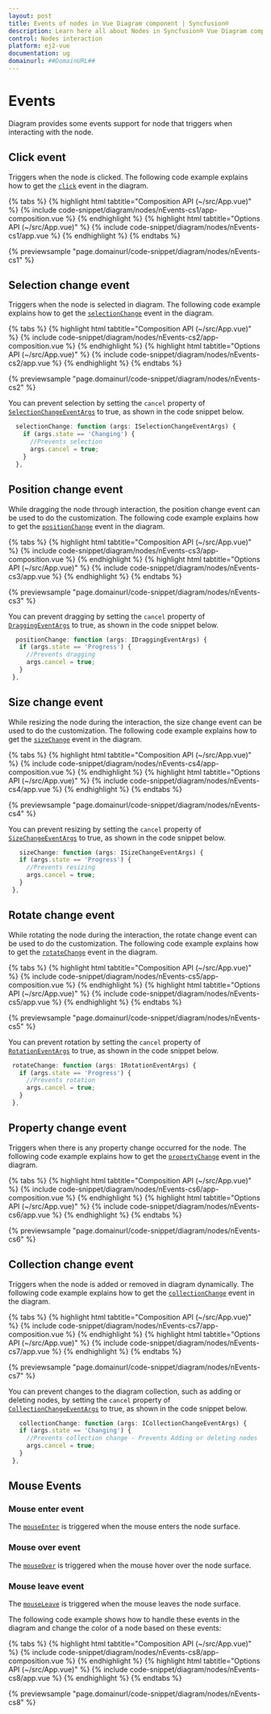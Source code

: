 ```yaml
---
layout: post
title: Events of nodes in Vue Diagram component | Syncfusion®
description: Learn here all about Nodes in Syncfusion® Vue Diagram component of Syncfusion Essential® JS 2 and more.
control: Nodes interaction
platform: ej2-vue
documentation: ug
domainurl: ##DomainURL##
---
```


# Events

Diagram provides some events support for node that triggers when interacting with the node.

## Click event

Triggers when the node is clicked. The following code example explains how to get the [`click`](https://ej2.syncfusion.com/vue/documentation/api/diagram/#click) event in the diagram.

{% tabs %}
{% highlight html tabtitle="Composition API (~/src/App.vue)" %}
{% include code-snippet/diagram/nodes/nEvents-cs1/app-composition.vue %}
{% endhighlight %}
{% highlight html tabtitle="Options API (~/src/App.vue)" %}
{% include code-snippet/diagram/nodes/nEvents-cs1/app.vue %}
{% endhighlight %}
{% endtabs %}
        
{% previewsample "page.domainurl/code-snippet/diagram/nodes/nEvents-cs1" %}

## Selection change event

Triggers when the node is selected in diagram.
The following code example explains how to get the [`selectionChange`](https://ej2.syncfusion.com/vue/documentation/api/diagram/#selectionchange) event in the diagram.


{% tabs %}
{% highlight html tabtitle="Composition API (~/src/App.vue)" %}
{% include code-snippet/diagram/nodes/nEvents-cs2/app-composition.vue %}
{% endhighlight %}
{% highlight html tabtitle="Options API (~/src/App.vue)" %}
{% include code-snippet/diagram/nodes/nEvents-cs2/app.vue %}
{% endhighlight %}
{% endtabs %}
        
{% previewsample "page.domainurl/code-snippet/diagram/nodes/nEvents-cs2" %}

 You can prevent selection by setting the `cancel` property of [`SelectionChangeEventArgs`](https://ej2.syncfusion.com/vue/documentation/api/diagram/iSelectionChangeEventArgs/) to true, as shown in the code snippet below.

```ts
  selectionChange: function (args: ISelectionChangeEventArgs) {
    if (args.state == 'Changing') {
      //Prevents selection
      args.cancel = true;
    }
  },

```

## Position change event

While dragging the node through interaction, the position change event can be used to do the customization.
The following code example explains how to get the [`positionChange`](https://ej2.syncfusion.com/vue/documentation/api/diagram/#positionchange) event in the diagram.


{% tabs %}
{% highlight html tabtitle="Composition API (~/src/App.vue)" %}
{% include code-snippet/diagram/nodes/nEvents-cs3/app-composition.vue %}
{% endhighlight %}
{% highlight html tabtitle="Options API (~/src/App.vue)" %}
{% include code-snippet/diagram/nodes/nEvents-cs3/app.vue %}
{% endhighlight %}
{% endtabs %}
        
{% previewsample "page.domainurl/code-snippet/diagram/nodes/nEvents-cs3" %}

 You can prevent dragging by setting the `cancel` property of [`DraggingEventArgs`](https://ej2.syncfusion.com/vue/documentation/api/diagram/iDraggingEventArgs/) to true, as shown in the code snippet below.

 ```ts
   positionChange: function (args: IDraggingEventArgs) {
    if (args.state == 'Progress') {
      //Prevents dragging
      args.cancel = true;
    }
  },

```

## Size change event

While resizing the node during the interaction, the size change event can be used to do the customization.
The following code example explains how to get the [`sizeChange`](https://ej2.syncfusion.com/vue/documentation/api/diagram/#sizechange) event in the diagram.

{% tabs %}
{% highlight html tabtitle="Composition API (~/src/App.vue)" %}
{% include code-snippet/diagram/nodes/nEvents-cs4/app-composition.vue %}
{% endhighlight %}
{% highlight html tabtitle="Options API (~/src/App.vue)" %}
{% include code-snippet/diagram/nodes/nEvents-cs4/app.vue %}
{% endhighlight %}
{% endtabs %}
        
{% previewsample "page.domainurl/code-snippet/diagram/nodes/nEvents-cs4" %}

 You can prevent resizing by setting the `cancel` property of [`SizeChangeEventArgs`](https://ej2.syncfusion.com/vue/documentation/api/diagram/isizechangeeventargs/) to true, as shown in the code snippet below.

 ```ts
    sizeChange: function (args: ISizeChangeEventArgs) {
    if (args.state == 'Progress') {
      //Prevents resizing
      args.cancel = true;
    }
  },

```

## Rotate change event

While rotating the node during the interaction, the rotate change event can be used to do the customization.
The following code example explains how to get the [`rotateChange`](https://ej2.syncfusion.com/vue/documentation/api/diagram/#rotatechange) event in the diagram.

{% tabs %}
{% highlight html tabtitle="Composition API (~/src/App.vue)" %}
{% include code-snippet/diagram/nodes/nEvents-cs5/app-composition.vue %}
{% endhighlight %}
{% highlight html tabtitle="Options API (~/src/App.vue)" %}
{% include code-snippet/diagram/nodes/nEvents-cs5/app.vue %}
{% endhighlight %}
{% endtabs %}
        
{% previewsample "page.domainurl/code-snippet/diagram/nodes/nEvents-cs5" %}

 You can prevent rotation by setting the `cancel` property of [`RotationEventArgs`](https://ej2.syncfusion.com/vue/documentation/api/diagram/irotationeventargs/) to true, as shown in the code snippet below.

 ```ts
  rotateChange: function (args: IRotationEventArgs) {
    if (args.state == 'Progress') {
      //Prevents rotation
      args.cancel = true;
    }
  },

```

## Property change event

Triggers when there is any property change occurred for the node. The following code example explains how to get the [`propertyChange`](https://ej2.syncfusion.com/vue/documentation/api/diagram/#propertychange) event in the diagram.

{% tabs %}
{% highlight html tabtitle="Composition API (~/src/App.vue)" %}
{% include code-snippet/diagram/nodes/nEvents-cs6/app-composition.vue %}
{% endhighlight %}
{% highlight html tabtitle="Options API (~/src/App.vue)" %}
{% include code-snippet/diagram/nodes/nEvents-cs6/app.vue %}
{% endhighlight %}
{% endtabs %}
        
{% previewsample "page.domainurl/code-snippet/diagram/nodes/nEvents-cs6" %}

## Collection change event

Triggers when the node is added or removed in diagram dynamically.
The following code example explains how to get the [`collectionChange`](https://ej2.syncfusion.com/vue/documentation/api/diagram/#collectionchange) event in the diagram.

{% tabs %}
{% highlight html tabtitle="Composition API (~/src/App.vue)" %}
{% include code-snippet/diagram/nodes/nEvents-cs7/app-composition.vue %}
{% endhighlight %}
{% highlight html tabtitle="Options API (~/src/App.vue)" %}
{% include code-snippet/diagram/nodes/nEvents-cs7/app.vue %}
{% endhighlight %}
{% endtabs %}
        
{% previewsample "page.domainurl/code-snippet/diagram/nodes/nEvents-cs7" %}

You can prevent changes to the diagram collection, such as adding or deleting nodes, by setting the `cancel` property of [`CollectionChangeEventArgs`](https://ej2.syncfusion.com/vue/documentation/api/diagram/icollectionchangeeventargs/) to true, as shown in the code snippet below.

 ```ts
    collectionChange: function (args: ICollectionChangeEventArgs) {
    if (args.state == 'Changing') {
      //Prevents collection change - Prevents Adding or deleting nodes
      args.cancel = true;
    }
  },

```

## Mouse Events

### Mouse enter event

The [`mouseEnter`](https://ej2.syncfusion.com/vue/documentation/api/diagram/#mouseenter) is triggered when the mouse enters the node surface.

### Mouse over event

The [`mouseOver`](https://ej2.syncfusion.com/vue/documentation/api/diagram/#mouseover) is triggered when the mouse hover over the node surface.

### Mouse leave event

The [`mouseLeave`](https://ej2.syncfusion.com/vue/documentation/api/diagram/#mouseleave) is triggered when the mouse leaves the node surface.

The following code example shows how to handle these events in the diagram and change the color of a node based on these events:

{% tabs %}
{% highlight html tabtitle="Composition API (~/src/App.vue)" %}
{% include code-snippet/diagram/nodes/nEvents-cs8/app-composition.vue %}
{% endhighlight %}
{% highlight html tabtitle="Options API (~/src/App.vue)" %}
{% include code-snippet/diagram/nodes/nEvents-cs8/app.vue %}
{% endhighlight %}
{% endtabs %}
        
{% previewsample "page.domainurl/code-snippet/diagram/nodes/nEvents-cs8" %}